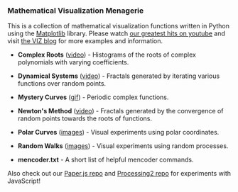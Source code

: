 ### Mathematical Visualization Menagerie

This is a collection of mathematical visualization functions written in Python using the [Matplotlib](https://github.com/matplotlib/matplotlib) library. Please watch [our greatest hits on youtube](https://www.youtube.com/watch?v=DMxHObcsYJ0&list=PLCHiRRgthTUUCQvu0Vg37iVqW9s7-cJyR) and visit [the VIZ blog](http://poibella.org/viz) for more examples and information.

* __Complex Roots__ ([video](http://www.youtube.com/watch?v=DMxHObcsYJ0&list=PLCHiRRgthTUVuJeDDvRP0m3QgrZAj0qN2)) - Histograms of the roots of complex polynomials with varying coefficients.

* __Dynamical Systems__ ([video](http://www.youtube.com/watch?v=RnGPpjvugZo&list=PL937F80DD4ABB4C75)) - Fractals generated by iterating various functions over random points.
* __Mystery Curves__ ([gif](http://gfycat.com/FinishedFlawedAmericanblackvulture)) - Periodic complex functions.

* __Newton's Method__ ([video](https://www.youtube.com/watch?v=U3InN6WXBiY&list=PLCHiRRgthTUWe6hkuZyyzXKncl1fodJaC)) - Fractals generated by the convergence of random points towards the roots of functions.

* __Polar Curves__ ([images](http://poibella.org/viz/?p=289)) - Visual experiments using polar coordinates.

* __Random Walks__ ([images](http://poibella.org/viz/?p=251)) - Visual experiments using random processes.

* __mencoder.txt__ - A short list of helpful mencoder commands.

Also check out our [Paper.js repo](https://github.com/sfmiller940/paperJS) and [Processing2 repo](https://github.com/sfmiller940/processing) for experiments with JavaScript!
